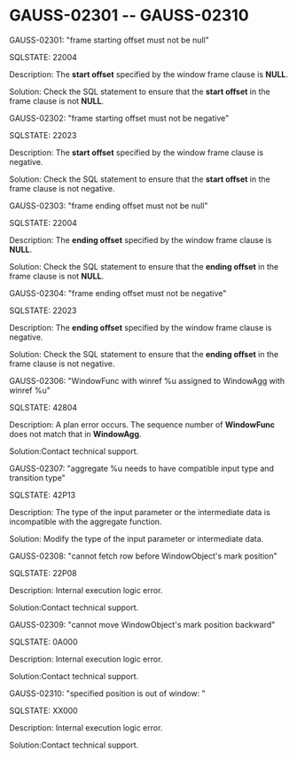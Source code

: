 # GAUSS-02301 -- GAUSS-02310<a name="EN-US_TOPIC_0302073467"></a>

GAUSS-02301: "frame starting offset must not be null"

SQLSTATE: 22004

Description: The  **start offset**  specified by the window frame clause is  **NULL**.

Solution: Check the SQL statement to ensure that the  **start offset**  in the frame clause is not  **NULL**.

GAUSS-02302: "frame starting offset must not be negative"

SQLSTATE: 22023

Description: The  **start offset**  specified by the window frame clause is negative.

Solution: Check the SQL statement to ensure that the  **start offset**  in the frame clause is not negative.

GAUSS-02303: "frame ending offset must not be null"

SQLSTATE: 22004

Description: The  **ending offset**  specified by the window frame clause is  **NULL**.

Solution: Check the SQL statement to ensure that the  **ending offset**  in the frame clause is not  **NULL**.

GAUSS-02304: "frame ending offset must not be negative"

SQLSTATE: 22023

Description: The  **ending offset**  specified by the window frame clause is negative.

Solution: Check the SQL statement to ensure that the  **ending offset**  in the frame clause is not negative.

GAUSS-02306: "WindowFunc with winref %u assigned to WindowAgg with winref %u"

SQLSTATE: 42804

Description: A plan error occurs. The sequence number of  **WindowFunc**  does not match that in  **WindowAgg**.

Solution:Contact technical support.

GAUSS-02307: "aggregate %u needs to have compatible input type and transition type"

SQLSTATE: 42P13

Description: The type of the input parameter or the intermediate data is incompatible with the aggregate function.

Solution: Modify the type of the input parameter or intermediate data.

GAUSS-02308: "cannot fetch row before WindowObject's mark position"

SQLSTATE: 22P08

Description: Internal execution logic error.

Solution:Contact technical support.

GAUSS-02309: "cannot move WindowObject's mark position backward"

SQLSTATE: 0A000

Description: Internal execution logic error.

Solution:Contact technical support.

GAUSS-02310: "specified position is out of window: "

SQLSTATE: XX000

Description: Internal execution logic error.

Solution:Contact technical support.


